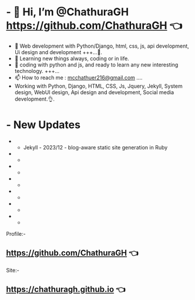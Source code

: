 # - 👋 Hi, I’m @ChathuraGH https://github.com/ChathuraGH 👈
- 👀 Web development with Python/Django, html, css, js, api development, Ui design and development +++...💓. 
- 🌱 Learning new things always, coding or in life. 
- 💞️ coding with python and js, and ready to learn any new interesting technology. +++...
- 📫 How to reach me : mcchathuer216@gmail.com ....
- Working with Python, Django, HTML, CSS, Js, Jquery, Jekyll, System design, WebUI design, Api design and development, Social media development.👌. 

# - New Updates
- - Jekyll - 2023/12 - blog-aware static site generation in Ruby
- -
- -
- -
- -
- -
- -


Profile:-
## https://github.com/ChathuraGH 👈
Site:-
## https://chathuragh.github.io 👈



<!---
ChathuraGH/ChathuraGH is a ✨ special ✨ repository because its `README.md` (this file) appears on your GitHub profile.
You can click the Preview link to take a look at your changes.
--->
